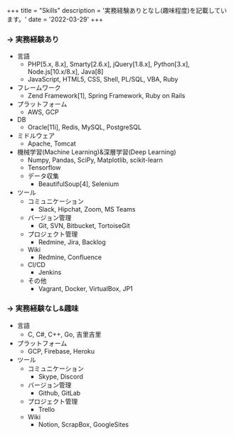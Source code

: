 +++
title = "Skills"
description = '実務経験ありとなし(趣味程度)を記載しています。'
date = '2022-03-29'
+++

### -> 実務経験あり
- 言語
  - PHP[5.x, 8.x], Smarty[2.6.x], jQuery[1.8.x], Python[3.x], Node.js[10.x/8.x], Java[8]
  - JavaScript, HTML5, CSS, Shell, PL/SQL, VBA, Ruby
- フレームワーク
  - Zend Framework[1], Spring Framework, Ruby on Rails
- プラットフォーム
  - AWS, GCP
- DB
  - Oracle[11i], Redis, MySQL, PostgreSQL
- ミドルウェア
  - Apache, Tomcat
- 機械学習(Machine Learning)&深層学習(Deep Learning)
  - Numpy, Pandas, SciPy, Matplotlib, scikit-learn
  - Tensorflow
  - データ収集
    - BeautifulSoup[4], Selenium
- ツール
  - コミュニケーション
    - Slack, Hipchat, Zoom, MS Teams
  - バージョン管理
    - Git, SVN, Bitbucket, TortoiseGit
  - プロジェクト管理
    - Redmine, Jira, Backlog
  - Wiki
    - Redmine, Confluence
  - CI/CD
    - Jenkins
  - その他
    - Vagrant, Docker, VirtualBox, JP1

### -> 実務経験なし&趣味
- 言語
  - C, C#, C++, Go, 吉里吉里
- プラットフォーム
  - GCP, Firebase, Heroku
- ツール
  - コミュニケーション
    - Skype, Discord
  - バージョン管理
    - Github, GitLab
  - プロジェクト管理
    - Trello
  - Wiki
    - Notion, ScrapBox, GoogleSites